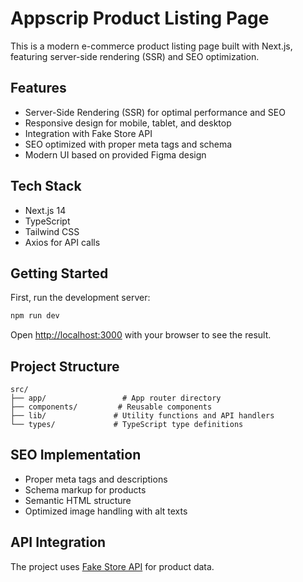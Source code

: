 # Appscrip Product Listing Page

This is a modern e-commerce product listing page built with Next.js, featuring server-side rendering (SSR) and SEO optimization.

## Features

- Server-Side Rendering (SSR) for optimal performance and SEO
- Responsive design for mobile, tablet, and desktop
- Integration with Fake Store API
- SEO optimized with proper meta tags and schema
- Modern UI based on provided Figma design

## Tech Stack

- Next.js 14
- TypeScript
- Tailwind CSS
- Axios for API calls

## Getting Started

First, run the development server:

```bash
npm run dev
```

Open [http://localhost:3000](http://localhost:3000) with your browser to see the result.

## Project Structure

```
src/
├── app/                 # App router directory
├── components/         # Reusable components
├── lib/               # Utility functions and API handlers
└── types/             # TypeScript type definitions
```

## SEO Implementation

- Proper meta tags and descriptions
- Schema markup for products
- Semantic HTML structure
- Optimized image handling with alt texts

## API Integration

The project uses [Fake Store API](https://fakestoreapi.com/) for product data.
